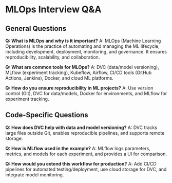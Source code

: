 # MLOps Interview Q&A

## General Questions

**Q: What is MLOps and why is it important?**
A: MLOps (Machine Learning Operations) is the practice of automating and managing the ML lifecycle, including development, deployment, monitoring, and governance. It ensures reproducibility, scalability, and collaboration.

**Q: What are common tools for MLOps?**
A: DVC (data/model versioning), MLflow (experiment tracking), Kubeflow, Airflow, CI/CD tools (GitHub Actions, Jenkins), Docker, and cloud ML platforms.

**Q: How do you ensure reproducibility in ML projects?**
A: Use version control (Git), DVC for data/models, Docker for environments, and MLflow for experiment tracking.

## Code-Specific Questions

**Q: How does DVC help with data and model versioning?**
A: DVC tracks large files outside Git, enables reproducible pipelines, and supports remote storage.

**Q: How is MLflow used in the example?**
A: MLflow logs parameters, metrics, and models for each experiment, and provides a UI for comparison.

**Q: How would you extend this workflow for production?**
A: Add CI/CD pipelines for automated testing/deployment, use cloud storage for DVC, and integrate model monitoring. 